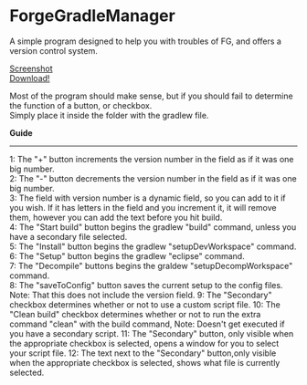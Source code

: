 ForgeGradleManager
==================

A simple program designed to help you with troubles of FG, and offers a version control system.

[Screenshot](http://puu.sh/6uGeb.png)  
[Download!](https://www.dropbox.com/s/7o9xxe5tlqe86v7/ForgeGradleManager.jar)  

Most of the program should make sense, but if you should fail to determine the function of a button, or checkbox.  
Simply place it inside the folder with the gradlew file.  


**Guide**
***
1: The "+" button increments the version number in the field as if it was one big number.  
2: The "-" button decrements the version number in the field as if it was one big number.  
3: The field with version number is a dynamic field, so you can add to it if you wish.
If it has letters in the field and you increment it, it will remove them, however you can add the text before you hit build.  
4: The "Start build" button begins the gradlew "build" command, unless you have a secondary file selected.  
5: The "Install" button begins the gradlew "setupDevWorkspace" command. 
6: The "Setup" button begins the gradlew "eclipse" command.  
7: The "Decompile" buttons begins the graldew "setupDecompWorkspace" command.  
8: The "saveToConfig" button saves the current setup to the config files. Note: That this does not include the version field.
9: The "Secondary" checkbox determines whether or not to use a custom script file.
10: The "Clean build" checkbox determines whether or not to run the extra command "clean" with the build command, Note: Doesn't get executed if you have a secondary script.
11: The "Secondary" button, only visible when the appropriate checkbox is selected, opens a window for you to select your script file.
12: The text next to the "Secondary" button,only visible when the appropriate checkbox is selected, shows what file is currently selected.
